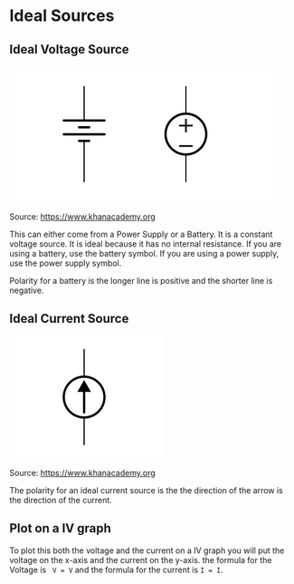 # Ideal Sources

## Ideal Voltage Source

![Ideal Voltage Source](../assets/VoltageSoucre.svg)

Source: https://www.khanacademy.org

This can either come from a Power Supply or a Battery. It is a constant voltage source. It is ideal because it has no internal resistance. If you are using a battery, use the battery symbol. If you are using a power supply, use the power supply symbol. 

Polarity for a battery is the longer line is positive and the shorter line is negative.


## Ideal Current Source
![Ideal Current Source](../assets/CurrentSource.svg)

Source: https://www.khanacademy.org


The polarity for an ideal current source is the the direction of the arrow is the direction of the current.

##  Plot on a IV graph
To plot this both the voltage and the current on a IV graph you will put the voltage on the x-axis and the current on the y-axis. the formula for the Voltage is ` V = V` and the formula for the current is `I = I`.





